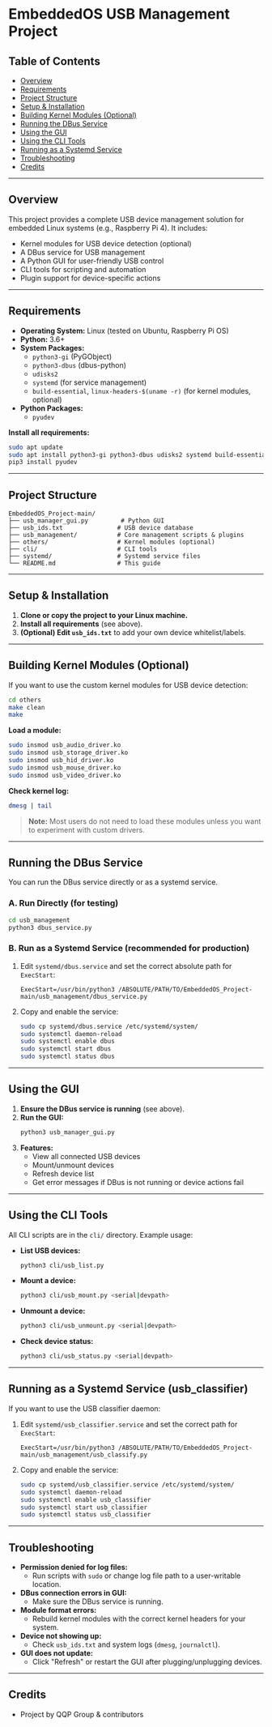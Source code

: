 # EmbeddedOS USB Management Project

## Table of Contents
- [Overview](#overview)
- [Requirements](#requirements)
- [Project Structure](#project-structure)
- [Setup & Installation](#setup--installation)
- [Building Kernel Modules (Optional)](#building-kernel-modules-optional)
- [Running the DBus Service](#running-the-dbus-service)
- [Using the GUI](#using-the-gui)
- [Using the CLI Tools](#using-the-cli-tools)
- [Running as a Systemd Service](#running-as-a-systemd-service)
- [Troubleshooting](#troubleshooting)
- [Credits](#credits)

---

## Overview
This project provides a complete USB device management solution for embedded Linux systems (e.g., Raspberry Pi 4). It includes:
- Kernel modules for USB device detection (optional)
- A DBus service for USB management
- A Python GUI for user-friendly USB control
- CLI tools for scripting and automation
- Plugin support for device-specific actions

---

## Requirements
- **Operating System:** Linux (tested on Ubuntu, Raspberry Pi OS)
- **Python:** 3.6+
- **System Packages:**
  - `python3-gi` (PyGObject)
  - `python3-dbus` (dbus-python)
  - `udisks2`
  - `systemd` (for service management)
  - `build-essential`, `linux-headers-$(uname -r)` (for kernel modules, optional)
- **Python Packages:**
  - `pyudev`

**Install all requirements:**
```bash
sudo apt update
sudo apt install python3-gi python3-dbus udisks2 systemd build-essential linux-headers-$(uname -r) python3-pip
pip3 install pyudev
```

---

## Project Structure
```
EmbeddedOS_Project-main/
├── usb_manager_gui.py         # Python GUI
├── usb_ids.txt               # USB device database
├── usb_management/           # Core management scripts & plugins
├── others/                   # Kernel modules (optional)
├── cli/                      # CLI tools
├── systemd/                  # Systemd service files
└── README.md                 # This guide
```

---

## Setup & Installation
1. **Clone or copy the project to your Linux machine.**
2. **Install all requirements** (see above).
3. **(Optional) Edit `usb_ids.txt`** to add your own device whitelist/labels.

---

## Building Kernel Modules (Optional)
If you want to use the custom kernel modules for USB device detection:
```bash
cd others
make clean
make
```
**Load a module:**
```bash
sudo insmod usb_audio_driver.ko
sudo insmod usb_storage_driver.ko
sudo insmod usb_hid_driver.ko
sudo insmod usb_mouse_driver.ko
sudo insmod usb_video_driver.ko
```
**Check kernel log:**
```bash
dmesg | tail
```
> **Note:** Most users do not need to load these modules unless you want to experiment with custom drivers.

---

## Running the DBus Service
You can run the DBus service directly or as a systemd service.

### **A. Run Directly (for testing)**
```bash
cd usb_management
python3 dbus_service.py
```

### **B. Run as a Systemd Service (recommended for production)**
1. Edit `systemd/dbus.service` and set the correct absolute path for `ExecStart`:
   ```
   ExecStart=/usr/bin/python3 /ABSOLUTE/PATH/TO/EmbeddedOS_Project-main/usb_management/dbus_service.py
   ```
2. Copy and enable the service:
   ```bash
   sudo cp systemd/dbus.service /etc/systemd/system/
   sudo systemctl daemon-reload
   sudo systemctl enable dbus
   sudo systemctl start dbus
   sudo systemctl status dbus
   ```

---

## Using the GUI
1. **Ensure the DBus service is running** (see above).
2. **Run the GUI:**
   ```bash
   python3 usb_manager_gui.py
   ```
3. **Features:**
   - View all connected USB devices
   - Mount/unmount devices
   - Refresh device list
   - Get error messages if DBus is not running or device actions fail

---

## Using the CLI Tools
All CLI scripts are in the `cli/` directory. Example usage:

- **List USB devices:**
  ```bash
  python3 cli/usb_list.py
  ```
- **Mount a device:**
  ```bash
  python3 cli/usb_mount.py <serial|devpath>
  ```
- **Unmount a device:**
  ```bash
  python3 cli/usb_unmount.py <serial|devpath>
  ```
- **Check device status:**
  ```bash
  python3 cli/usb_status.py <serial|devpath>
  ```

---

## Running as a Systemd Service (usb_classifier)
If you want to use the USB classifier daemon:
1. Edit `systemd/usb_classifier.service` and set the correct path for `ExecStart`:
   ```
   ExecStart=/usr/bin/python3 /ABSOLUTE/PATH/TO/EmbeddedOS_Project-main/usb_management/usb_classify.py
   ```
2. Copy and enable the service:
   ```bash
   sudo cp systemd/usb_classifier.service /etc/systemd/system/
   sudo systemctl daemon-reload
   sudo systemctl enable usb_classifier
   sudo systemctl start usb_classifier
   sudo systemctl status usb_classifier
   ```

---

## Troubleshooting
- **Permission denied for log files:**
  - Run scripts with `sudo` or change log file path to a user-writable location.
- **DBus connection errors in GUI:**
  - Make sure the DBus service is running.
- **Module format errors:**
  - Rebuild kernel modules with the correct kernel headers for your system.
- **Device not showing up:**
  - Check `usb_ids.txt` and system logs (`dmesg`, `journalctl`).
- **GUI does not update:**
  - Click "Refresh" or restart the GUI after plugging/unplugging devices.

---

## Credits
- Project by QQP Group & contributors
